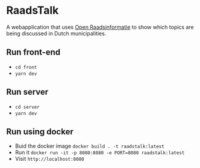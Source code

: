 # RaadsTalk

A webapplication that uses [Open Raadsinformatie](http://openraadsinformatie.nl) to show which topics are being discussed in Dutch municipalities.

## Run front-end

- `cd front`
- `yarn dev`

## Run server

- `cd server`
- `yarn dev`

## Run using docker

- Buid the docker image `docker build . -t raadstalk:latest`
- Run it `docker run -it -p 8080:8080 -e PORT=8080 raadstalk:latest`
- Visit `http://localhost:8080`
